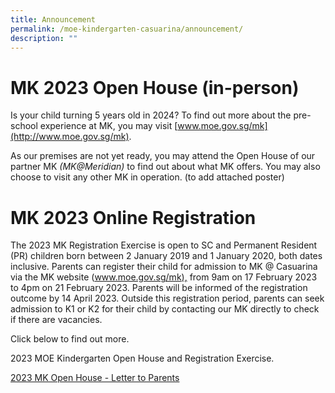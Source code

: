 ```yaml
---
title: Announcement
permalink: /moe-kindergarten-casuarina/announcement/
description: ""
---
```

MK 2023 Open House (in-person)
==============================

Is your child turning 5 years old in 2024? To find out more about the pre-school experience at MK, you may visit [www.moe.gov.sg/mk](http://www.moe.gov.sg/mk).

As our premises are not yet ready, you may attend the Open House of our partner MK _(MK@Meridian)_ to find out about what MK offers. You may also choose to visit any other MK in operation. (to add attached poster)

MK 2023 Online Registration
===== 

The 2023 MK Registration Exercise is open to SC and Permanent Resident (PR) children born between 2 January 2019 and 1 January 2020, both dates inclusive. Parents can register their child for admission to MK @ Casuarina via the MK website ([www.moe.gov.sg/mk),](http://www.moe.gov.sg/mk) from 9am on 17 February 2023 to 4pm on 21 February 2023. Parents will be informed of the registration outcome by 14 April 2023. Outside this registration period, parents can seek admission to K1 or K2 for their child by contacting our MK directly to check if there are vacancies.

Click below to find out more.

2023 MOE Kindergarten Open House and Registration Exercise.

[2023 MK Open House - Letter to Parents](https://drive.google.com/file/d/1Ol-2AQP1UdD8Um91Dq_epxoxJ4D62Qcw/view?usp=share_link)




